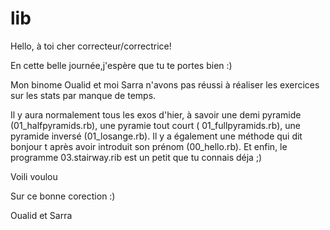 # lib
Hello, à toi cher correcteur/correctrice! 

En cette belle journée,j'espère que tu te portes bien :)

Mon binome Oualid et moi Sarra n'avons pas réussi à réaliser les exercices sur les stats par manque de temps.

Il y aura normalement tous les exos d'hier, à savoir une demi pyramide (01_halfpyramids.rb), une pyramie tout court (	01_fullpyramids.rb), une pyramide inversé (01_losange.rb). Il y a également une méthode qui dit bonjour t après avoir introduit son prénom (00_hello.rb). Et enfin, le programme 03.stairway.rib est un petit que tu connais déja ;)

Voili voulou

Sur ce bonne corection :)

Oualid et Sarra
